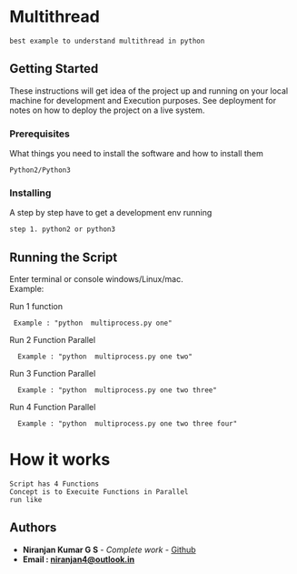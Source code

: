 # Multithread 
```
best example to understand multithread in python 
```
## Getting Started

These instructions will get idea of the project up and running on your local machine for development and Execution purposes. See deployment for notes on how to deploy the project on a live system.


### Prerequisites

What things you need to install the software and how to install them
```
Python2/Python3
```

### Installing

A step by step have to get a development env running
```
step 1. python2 or python3
```
## Running the Script

Enter terminal or console windows/Linux/mac.  
Example:

Run 1 function
```
 Example : "python  multiprocess.py one"
 ```
Run 2 Function Parallel
```
  Example : "python  multiprocess.py one two"
```
Run 3 Function Parallel
```
  Example : "python  multiprocess.py one two three"
```

Run 4 Function Parallel
```
  Example : "python  multiprocess.py one two three four"
```
# How it works
```
Script has 4 Functions
Concept is to Execuite Functions in Parallel
run like
```

## Authors

* **Niranjan Kumar G S** - *Complete work* - [Github](https://github.com/niranjangs4)
* **Email : niranjan4@outlook.in**




